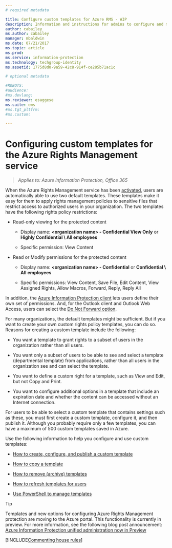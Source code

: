 ```yaml
---
# required metadata

title: Configure custom templates for Azure RMS - AIP
description: Information and instructions for admins to configure and manage usage rights templates. Templates make it easy for users and other admins to apply policies to sensitive files that restrict access to authorized users.
author: cabailey
ms.author: cabailey
manager: mbaldwin
ms.date: 07/21/2017
ms.topic: article
ms.prod:
ms.service: information-protection
ms.technology: techgroup-identity
ms.assetid: 1775d8d0-9a59-42c8-914f-ce285b71ac1c

# optional metadata

#ROBOTS:
#audience:
#ms.devlang:
ms.reviewer: esaggese
ms.suite: ems
#ms.tgt_pltfrm:
#ms.custom:

---
```


# Configuring custom templates for the Azure Rights Management service

>*Applies to: Azure Information Protection, Office 365*

When the Azure Rights Management service has been [activated](activate-service.md), users are automatically able to use two default templates. These templates make it easy for them to apply rights management policies to sensitive files that restrict access to authorized users in your organization. The two templates have the following rights policy restrictions:

-   Read-only viewing for the protected content

    -   Display name: **&lt;organization name&gt; - Confidential View Only** or **Highly Confidential \ All employees**

    -   Specific permission: View Content

-   Read or Modify permissions for the protected content

    -   Display name: **&lt;organization name&gt; - Confidential** or **Confidential \ All employees**

    -   Specific permissions: View Content, Save File, Edit Content, View Assigned Rights, Allow Macros, Forward, Reply, Reply All

In addition, the [Azure Information Protection client](../rms-client/aip-client.md) lets users define their own set of permissions. And, for the Outlook client and Outlook Web Access, users can select the [Do Not Forward option](../deploy-use/configure-usage-rights.md#do-not-forward-option-for-emails).

For many organizations, the default templates might be sufficient. But if you want to create your own custom rights policy templates, you can do so. Reasons for creating a custom template include the following:

-   You want a template to grant rights to a subset of users in the organization rather than all users.

-   You want only a subset of users to be able to see and select a template (departmental template) from applications, rather than all users in the organization see and can select the template.

-   You want to define a custom right for a template, such as View and Edit, but not Copy and Print.

-   You want to configure additional options in a template that include an expiration date and whether the content can be accessed without an Internet connection.

For users to be able to select a custom template that contains settings such as these, you must first create a custom template, configure it, and then publish it. Although you probably require only a few templates, you can have a maximum of 500 custom templates saved in Azure. 

Use the following information to help you configure and use custom templates:

-   [How to create, configure, and publish a custom template](create-template.md)

-   [How to copy a template](copy-template.md)

-   [How to remove (archive) templates](remove-template.md)

-   [How to refresh templates for users](refresh-templates.md)

-   [Use PowerShell to manage templates](configure-templates-with-powershell.md)

> [!TIP]
> Templates and new options for configuring Azure Rights Management protection are moving to the Azure portal. This functionality is currently in preview. For more information, see the following blog post announcement: [Azure Information Protection unified administration now in Preview](https://blogs.technet.microsoft.com/enterprisemobility/2017/04/26/azure-information-protection-unified-administration-now-in-preview/) 


[!INCLUDE[Commenting house rules](../includes/houserules.md)]

